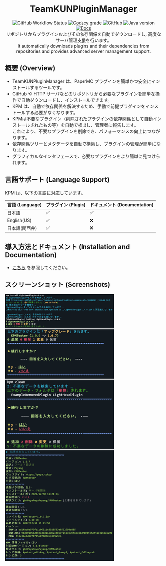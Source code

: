 <h1 align="center">TeamKUNPluginManager</h1>

<p align="center">
    <img alt="GitHub Workflow Status" src="https://img.shields.io/github/actions/workflow/status/TeamKun/TeamKUNPluginManager/maven.yml?style=flat-square">
    <a href="https://www.codacy.com/gh/TeamKun/TeamKUNPluginManager/dashboard?utm_source=github.com&amp;utm_medium=referral&amp;utm_content=TeamKun/TeamKUNPluginManager&amp;utm_campaign=Badge_Grade">
        <img alt="Codacy grade" src="https://img.shields.io/codacy/grade/de19f8162c394e46b56db749a35df467?logo=codacy&style=flat-square">
    </a>
    <img alt="GitHub" src="https://img.shields.io/github/license/TeamKun/TeamKunPluginManager?style=flat-square">
    <img alt="Java version" src="https://img.shields.io/static/v1?label=Java%20version&message=1.8&color=success&style=flat-square">
    <a href="https://kpm.kunlab.org">
        <img alt="Docs" src="https://img.shields.io/static/v1?label=Docs&message=Website%E2%98%81&color=green&style=flat-square">
    </a>
    <br>
    リポジトリからプラグインおよびその依存関係を自動でダウンロードし, 高度なサーバ管理支援を行います。
    <br>
    It automatically downloads plugins and their dependencies from repositories and provides advanced server management support.
</p>

## 概要 (Overview)

* TeamKUNPluginManager は、PaperMC プラグインを簡単かつ安全にインストールするツールです。
* GitHub や HTTP サーバなどのリポジトリから必要なプラグインを簡単な操作で自動ダウンロードし、インストールできます。
* KPM は、自動で依存関係を解決するため、手動で前提プラグインをインストールする必要がなくなります。
* KPMは不要なプラグイン（削除されたプラグインの依存関係として自動インストールされたもの等）を自動で検出し、管理者に報告します。  
  これにより、不要なプラグインを削除でき、パフォーマンスの向上につながります。
* 依存関係ツリーとメタデータを自動で構築し、プラグインの管理が簡単になります。
* グラフィカルなインタフェースで、必要なプラグインをより簡単に見つけられます。

## 言語サポート (Language Support)

KPM は、以下の言語に対応しています。

| 言語 (Language) | プラグイン (Plugin)     | ドキュメント (Documentation) |
|:--------------|:-------------------|:-----------------------|
| 日本語           | :white_check_mark: | :white_check_mark:     |
| English(US)   | :white_check_mark: | :x:                    |
| 日本語(関西弁)      | :white_check_mark: | :x:                    |

## 導入方法とドキュメント (Installation and Documentation)

* [こちら](https://kpm.kunlab.org) を参照してください。

## スクリーンショット (Screenshots)

<img src="images/pl-install.png" width="350px" alt="Install feature">
<img src="images/pl-upgrade.png" width="350px" alt="Upgrade feature">
<br>
<img src="images/clean.png" width="350px" alt="Clean feature">
<img src="images/pl-info.png" width="350px" alt="Plugin info
feature">
